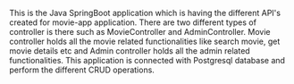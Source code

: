 This is the Java SpringBoot application which is having the different API's created for movie-app application.
There are two different types of controller is there such as MovieController and AdminController.
Movie controller holds all the movie related functionalities like search movie, get movie details etc and Admin controller holds all the admin related
functionalities.
This application is connected with Postgresql database and perform the different CRUD operations.
